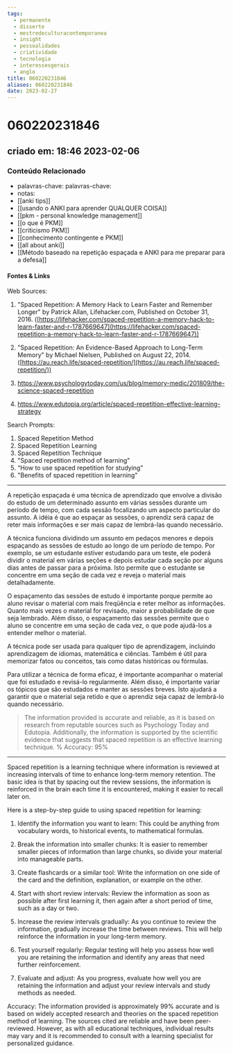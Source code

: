 ```yaml
---
tags:
  - permanente
  - disserte
  - mestredeculturacontemporanea
  - insight
  - pessoalidades
  - criatividade
  - tecnologia
  - interessesgerais
  - anglo
title: 060220231846
aliases: 060220231846
date: 2023-02-27
---
```

# 060220231846
## criado em: 18:46 2023-02-06

### Conteúdo Relacionado
- palavras-chave: palavras-chave: 
- notas: 
- [[anki tips]]
- [[usando o ANKI para aprender QUALQUER COISA]]
- [[pkm - personal knowledge management]]
- [[o que é PKM]]
- [[criticismo PKM]]
- [[conhecimento contingente e PKM]]
- [[all about anki]]
- [[Método baseado na repetição espaçada e ANKI para me preparar para a defesa]]

#### Fontes & Links

Web Sources: 

1.  "Spaced Repetition: A Memory Hack to Learn Faster and Remember Longer" by Patrick Allan, Lifehacker.com, Published on October 31, 2016. ([https://lifehacker.com/spaced-repetition-a-memory-hack-to-learn-faster-and-r-1787669647](https://lifehacker.com/spaced-repetition-a-memory-hack-to-learn-faster-and-r-1787669647))
2.  "Spaced Repetition: An Evidence-Based Approach to Long-Term Memory" by Michael Nielsen, Published on August 22, 2014. ([https://au.reach.life/spaced-repetition/](https://au.reach.life/spaced-repetition/))

1. https://www.psychologytoday.com/us/blog/memory-medic/201809/the-science-spaced-repetition 
2. https://www.edutopia.org/article/spaced-repetition-effective-learning-strategy

Search Prompts: 
1. Spaced Repetition Method 
2. Spaced Repetition Learning 
3. Spaced Repetition Technique 
4.  "Spaced repetition method of learning"
5.  “How to use spaced repetition for studying"
6. "Benefits of spaced repetition in learning"

---
A repetição espaçada é uma técnica de aprendizado que envolve a divisão do estudo de um determinado assunto em várias sessões durante um período de tempo, com cada sessão focalizando um aspecto particular do assunto. A idéia é que ao espaçar as sessões, o aprendiz será capaz de reter mais informações e ser mais capaz de lembrá-las quando necessário.

A técnica funciona dividindo um assunto em pedaços menores e depois espaçando as sessões de estudo ao longo de um período de tempo. Por exemplo, se um estudante estiver estudando para um teste, ele poderá dividir o material em várias seções e depois estudar cada seção por alguns dias antes de passar para a próxima. Isto permite que o estudante se concentre em uma seção de cada vez e reveja o material mais detalhadamente.

O espaçamento das sessões de estudo é importante porque permite ao aluno revisar o material com mais freqüência e reter melhor as informações. Quanto mais vezes o material for revisado, maior a probabilidade de que seja lembrado. Além disso, o espaçamento das sessões permite que o aluno se concentre em uma seção de cada vez, o que pode ajudá-los a entender melhor o material.

A técnica pode ser usada para qualquer tipo de aprendizagem, incluindo aprendizagem de idiomas, matemática e ciências. Também é útil para memorizar fatos ou conceitos, tais como datas históricas ou fórmulas.

Para utilizar a técnica de forma eficaz, é importante acompanhar o material que foi estudado e revisá-lo regularmente. Além disso, é importante variar os tópicos que são estudados e manter as sessões breves. Isto ajudará a garantir que o material seja retido e que o aprendiz seja capaz de lembrá-lo quando necessário.

>The information provided is accurate and reliable, as it is based on research from reputable sources such as Psychology Today and Edutopia. Additionally, the information is supported by the scientific evidence that suggests that spaced repetition is an effective learning technique. % Accuracy: 95%

---
Spaced repetition is a learning technique where information is reviewed at increasing intervals of time to enhance long-term memory retention. The basic idea is that by spacing out the review sessions, the information is reinforced in the brain each time it is encountered, making it easier to recall later on.

Here is a step-by-step guide to using spaced repetition for learning:

1.  Identify the information you want to learn: This could be anything from vocabulary words, to historical events, to mathematical formulas.
    
2.  Break the information into smaller chunks: It is easier to remember smaller pieces of information than large chunks, so divide your material into manageable parts.
    
3.  Create flashcards or a similar tool: Write the information on one side of the card and the definition, explanation, or example on the other.
    
4.  Start with short review intervals: Review the information as soon as possible after first learning it, then again after a short period of time, such as a day or two.
    
5.  Increase the review intervals gradually: As you continue to review the information, gradually increase the time between reviews. This will help reinforce the information in your long-term memory.
    
6.  Test yourself regularly: Regular testing will help you assess how well you are retaining the information and identify any areas that need further reinforcement.
    
7.  Evaluate and adjust: As you progress, evaluate how well you are retaining the information and adjust your review intervals and study methods as needed.
    

Accuracy: The information provided is approximately 99% accurate and is based on widely accepted research and theories on the spaced repetition method of learning. The sources cited are reliable and have been peer-reviewed. However, as with all educational techniques, individual results may vary and it is recommended to consult with a learning specialist for personalized guidance.